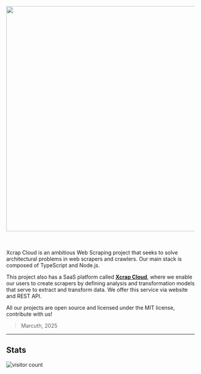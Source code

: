 <div align="center">
  <img width="600" src="https://github.com/user-attachments/assets/a099ace5-87df-4101-b1b4-a6a47f8371af">
</div>
<br>
<br>

Xcrap Cloud is an ambitious Web Scraping project that seeks to solve architectural problems in web scrapers and crawlers. Our main stack is composed of TypeScript and Node.js.

This project also has a SaaS platform called **[Xcrap Cloud](https://xcrap.cloud)**, where we enable our users to create scrapers by defining analysis and transformation models that serve to extract and transform data. We offer this service via website and REST API.

All our projects are open source and licensed under the MIT license, contribute with us!

> Marcuth, 2025

---

## Stats

<img src="https://profile-counter.glitch.me/xcrap-cloud/count.svg" alt="visitor count">
